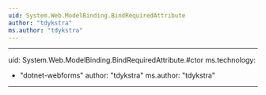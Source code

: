 ```yaml
---
uid: System.Web.ModelBinding.BindRequiredAttribute
author: "tdykstra"
ms.author: "tdykstra"
---
```


---
uid: System.Web.ModelBinding.BindRequiredAttribute.#ctor
ms.technology: 
  - "dotnet-webforms"
author: "tdykstra"
ms.author: "tdykstra"
---
